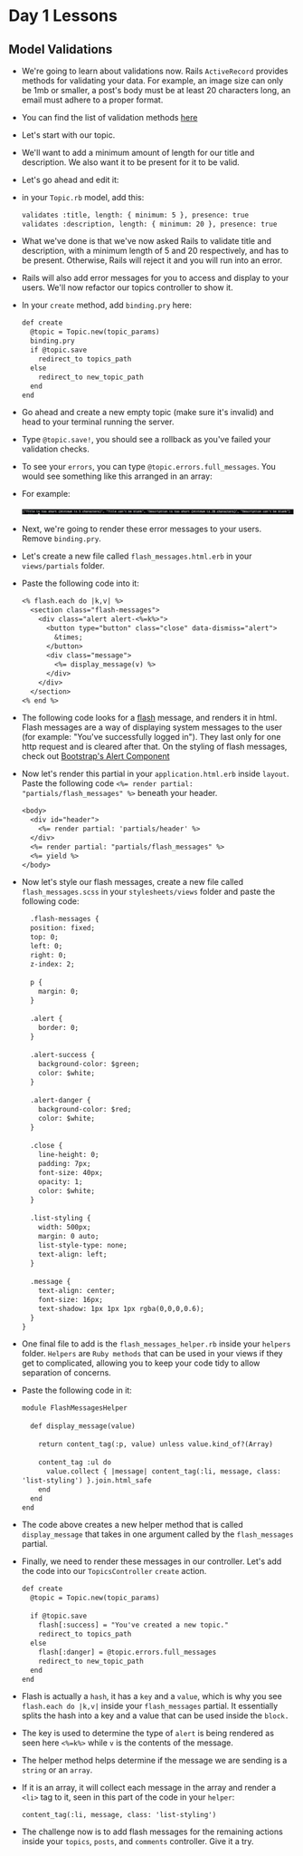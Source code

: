 # Day 1 Lessons

## Model Validations

- We're going to learn about validations now. Rails `ActiveRecord` provides methods for validating your data. For example,
an image size can only be 1mb or smaller, a post's body must be at least 20 characters long, an email must adhere to a proper format.

- You can find the list of validation methods [here](http://guides.rubyonrails.org/active_record_validations.html)

- Let's start with our topic.

- We'll want to add a minimum amount of length for our title and description. We also want it to be present for it to be valid.

- Let's go ahead and edit it:

- in your `Topic.rb` model, add this:

  ```
  validates :title, length: { minimum: 5 }, presence: true
  validates :description, length: { minimum: 20 }, presence: true
  ```

- What we've done is that we've now asked Rails to validate title and description, with a minimum length of 5 and 20 respectively,
and has to be present. Otherwise, Rails will reject it and you will run into an error.

- Rails will also add error messages for you to access and display to your users. We'll now refactor our topics controller to show it.

- In your `create` method, add `binding.pry` here:

  ```
  def create
    @topic = Topic.new(topic_params)
    binding.pry
    if @topic.save
      redirect_to topics_path
    else
      redirect_to new_topic_path
    end
  end
  ```

- Go ahead and create a new empty topic (make sure it's invalid) and head to your terminal running the server.

- Type `@topic.save!`, you should see a rollback as you've failed your validation checks.

- To see your `errors`, you can type `@topic.errors.full_messages`. You would see something like this arranged in an array:

- For example:

  ![errors](images/errors.png)

- Next, we're going to render these error messages to your users. Remove `binding.pry`.

- Let's create a new file called `flash_messages.html.erb` in your `views/partials` folder.

- Paste the following code into it:

  ```
  <% flash.each do |k,v| %>
    <section class="flash-messages">
      <div class="alert alert-<%=k%>">
        <button type="button" class="close" data-dismiss="alert">
          &times;
        </button>
        <div class="message">
          <%= display_message(v) %>
        </div>
      </div>
    </section>
  <% end %>
  ```

- The following code looks for a [flash](http://guides.rubyonrails.org/action_controller_overview.html#the-flash) message, and renders it in html.
Flash messages are a way of displaying system messages to the user (for example: "You've successfully logged in"). They last only for one http request
and is cleared after that. On the styling of flash messages, check out [Bootstrap's Alert Component](http://getbootstrap.com/components/#alerts)

- Now let's render this partial in your `application.html.erb` inside `layout`. Paste the following code `<%= render partial: "partials/flash_messages" %>` beneath your header.

  ```
  <body>
    <div id="header">
      <%= render partial: 'partials/header' %>
    </div>
    <%= render partial: "partials/flash_messages" %>
    <%= yield %>
  </body>
  ```

- Now let's style our flash messages, create a new file called `flash_messages.scss` in your `stylesheets/views` folder and paste the following code:

  ```
    .flash-messages {
    position: fixed;
    top: 0;
    left: 0;
    right: 0;
    z-index: 2;

    p {
      margin: 0;
    }

    .alert {
      border: 0;
    }

    .alert-success {
      background-color: $green;
      color: $white;
    }

    .alert-danger {
      background-color: $red;
      color: $white;
    }

    .close {
      line-height: 0;
      padding: 7px;
      font-size: 40px;
      opacity: 1;
      color: $white;
    }

    .list-styling {
      width: 500px;
      margin: 0 auto;
      list-style-type: none;
      text-align: left;
    }

    .message {
      text-align: center;
      font-size: 16px;
      text-shadow: 1px 1px 1px rgba(0,0,0,0.6);
    }
  }
  ```

- One final file to add is the `flash_messages_helper.rb` inside your `helpers` folder. `Helpers` are `Ruby methods` that can be used in your views
if they get to complicated, allowing you to keep your code tidy to allow separation of concerns.

- Paste the following code in it:

  ```
  module FlashMessagesHelper

    def display_message(value)

      return content_tag(:p, value) unless value.kind_of?(Array)

      content_tag :ul do
        value.collect { |message| content_tag(:li, message, class: 'list-styling') }.join.html_safe
      end
    end
  end
  ```

- The code above creates a new helper method that is called `display_message` that takes in one argument called by the `flash_messages` partial.

- Finally, we need to render these messages in our controller. Let's add the code into our `TopicsController` `create` action.

  ```
  def create
    @topic = Topic.new(topic_params)

    if @topic.save
      flash[:success] = "You've created a new topic."
      redirect_to topics_path
    else
      flash[:danger] = @topic.errors.full_messages
      redirect_to new_topic_path
    end
  end
  ```

- Flash is actually a `hash`, it has a `key` and a `value`, which is why you see
`flash.each do |k,v|` inside your `flash_messages` partial. It essentially splits the hash into a key and a value
that can be used inside the `block.`

- The key is used to determine the type of `alert` is being rendered as seen here `<%=k%>` while `v` is the contents of the message.

- The helper method helps determine if the message we are sending is a `string` or an `array`.

- If it is an array, it will collect each message in the array and render a `<li>` tag to it, seen in this part of the code in your `helper`:

  ```
  content_tag(:li, message, class: 'list-styling')
  ```

- The challenge now is to add flash messages for the remaining actions inside your `topics`, `posts`, and `comments` controller. Give it a try.
